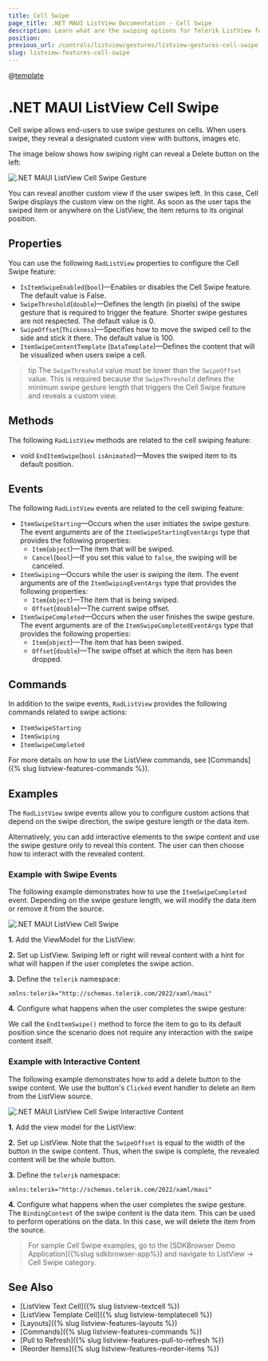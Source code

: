 ```yaml
---
title: Cell Swipe
page_title: .NET MAUI ListView Documentation - Cell Swipe
description: Learn what are the swiping options for Telerik ListView for .NET MAUI and how to define custom swipe template.
position: 
previous_url: /controls/listview/gestures/listview-gestures-cell-swipe
slug: listview-features-cell-swipe
---
```


@[template](/_contentTemplates/common/listview-obsolete.md#listview-obsolete)

# .NET MAUI ListView Cell Swipe

Cell swipe allows end-users to use swipe gestures on cells. When users swipe, they reveal a designated custom view with buttons, images etc.

The image below shows how swiping right can reveal a Delete button on the left:

![.NET MAUI ListView Cell Swipe Gesture](images/listview-cellswipe.png)

You can reveal another custom view if the user swipes left. In this case, Cell Swipe displays the custom view on the right. As soon as the user taps the swiped item or anywhere on the ListView, the item returns to its original position.

## Properties

You can use the following `RadListView` properties to configure the Cell Swipe feature:

- `IsItemSwipeEnabled`(`bool`)&mdash;Enables or disables the Cell Swipe feature. The default value is False.
- `SwipeThreshold`(`double`)&mdash;Defines the length (in pixels) of the swipe gesture that is required to trigger the feature. Shorter swipe gestures are not respected. The default value is 0.
- `SwipeOffset`(`Thickness`)&mdash;Specifies how to move the swiped cell to the side and stick it there. The default value is 100.
- `ItemSwipeContentTemplate` (`DataTemplate`)&mdash;Defines the content that will be visualized when users swipe a cell.

>tip The `SwipeThreshold` value must be lower than the `SwipeOffset` value. This is required because the `SwipeThreshold` defines the minimum swipe gesture length that triggers the Cell Swipe feature and reveals a custom view.

## Methods

The following `RadListView` methods are related to the cell swiping feature:

- void `EndItemSwipe`(`bool` `isAnimated`)&mdash;Moves the swiped item to its default position.

## Events

The following `RadListView` events are related to the cell swiping feature:

- `ItemSwipeStarting`&mdash;Occurs when the user initiates the swipe gesture. The event arguments are of the `ItemSwipeStartingEventArgs` type that provides the following properties:
  - `Item`(`object`)&mdash;The item that will be swiped.
  - `Cancel`(`bool`)&mdash;If you set this value to `false`, the swiping will be canceled.
- `ItemSwiping`&mdash;Occurs while the user is swiping the item. The event arguments are of the `ItemSwipingEventArgs` type that provides the following properties:
  - `Item`(`object`)&mdash;The item that is being swiped.
  - `Offset`(`double`)&mdash;The current swipe offset.
- `ItemSwipeCompleted`&mdash;Occurs when the user finishes the swipe gesture. The event arguments are of the `ItemSwipeCompletedEventArgs` type that provides the following properties:
  - `Item`(`object`)&mdash;The item that has been swiped.
  - `Offset`(`double`)&mdash;The swipe offset at which the item has been dropped.

## Commands

In addition to the swipe events, `RadListView` provides the following commands related to swipe actions:

- `ItemSwipeStarting`
- `ItemSwiping`
- `ItemSwipeCompleted`

For more details on how to use the ListView commands, see [Commands]({% slug listview-features-commands %}).
  
## Examples

The `RadListView` swipe events allow you to configure custom actions that depend on the swipe direction, the swipe gesture length or the data item.

Alternatively, you can add interactive elements to the swipe content and use the swipe gesture only to reveal this content. The user can then choose how to interact with the revealed content.

### Example with Swipe Events

The following example demonstrates how to use the `ItemSwipeCompleted` event. Depending on the swipe gesture length, we will modify the data item or remove it from the source.

![.NET MAUI ListView Cell Swipe](images/listview-gestures-swipe-swipe-event.png)

**1.** Add the ViewModel for the ListView:

<snippet id='listview-gestures-cellswipe-swipeevents-viewmodel'/>

**2.** Set up ListView. Swiping left or right will reveal content with a hint for what will happen if the user completes the swipe action.

<snippet id='listview-gestures-cellswipe-swipeevents-listview'/>

**3.** Define the `telerik` namespace:

```XAML
xmlns:telerik="http://schemas.telerik.com/2022/xaml/maui"                 
```

**4.** Configure what happens when the user completes the swipe gesture:

<snippet id='listview-gestures-cellswipe-swipeevents-swipecompleted'/>

We call the `EndItemSwipe()` method to force the item to go to its default position since the scenario does not require any interaction with the swipe content itself.

### Example with Interactive Content

The following example demonstrates how to add a delete button to the swipe content. We use the button's `Clicked` event handler to delete an item from the ListView source.

![.NET MAUI ListView Cell Swipe Interactive Content](images/listview-gestures-swipe-interactive-content.png)

**1.** Add the view model for the ListView:

<snippet id='listview-gestures-cellswipe-interactivecontent-viewmodel'/>

**2.** Set up ListView. Note that the `SwipeOffset` is equal to the width of the button in the swipe content. Thus, when the swipe is complete, the revealed content will be the whole button.

<snippet id='listview-gestures-cellswipe-interactivecontent-listview'/>

**3.** Define the `telerik` namespace:

```XAML
xmlns:telerik="http://schemas.telerik.com/2022/xaml/maui"                 
```
 
**4.** Configure what happens when the user completes the swipe gesture. The `BindingContext` of the swipe content is the data item. This can be used to perform operations on the data. In this case, we will delete the item from the source.

<snippet id='listview-gestures-cellswipe-interactivecontent-deleteitem'/>

> For sample Cell Swipe examples, go to the [SDKBrowser Demo Application]({%slug sdkbrowser-app%}) and navigate to ListView -> Cell Swipe category.

## See Also

- [ListView Text Cell]({% slug listview-textcell %})
- [ListView Template Cell]({% slug listview-templatecell %})
- [Layouts]({% slug listview-features-layouts %})
- [Commands]({% slug listview-features-commands %})
- [Pull to Refresh]({% slug listview-features-pull-to-refresh %})
- [Reorder Items]({% slug listview-features-reorder-items %})
